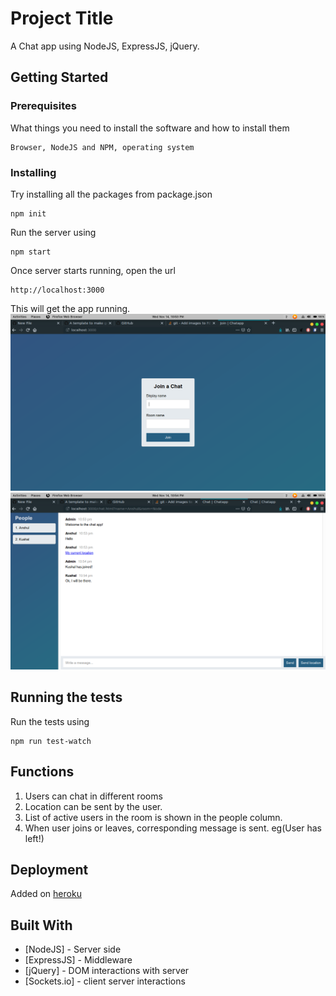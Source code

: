 # Project Title

A Chat app using NodeJS, ExpressJS, jQuery.

## Getting Started


### Prerequisites

What things you need to install the software and how to install them

```
Browser, NodeJS and NPM, operating system
```

### Installing

Try installing all the packages from package.json

```
npm init
```
Run the server using 

```
npm start
```

Once server starts running, open the url

```
http://localhost:3000
```
This will get the app running.
![alt text](https://github.com/warade/node-chat-app/blob/master/Screenshots/join_page.png)
![alt text](https://github.com/warade/node-chat-app/blob/master/Screenshots/chat_page.png)

## Running the tests

Run the tests using

```
npm run test-watch
```
## Functions

1. Users can chat in different rooms
2. Location can be sent by the user.
3. List of active users in the room is shown in the people column.
4. When user joins or leaves, corresponding message is sent. eg(User has left!)

## Deployment

Added on [heroku](https://blooming-lake-95690.herokuapp.com/) 

## Built With

* [NodeJS] - Server side
* [ExpressJS] - Middleware
* [jQuery] - DOM interactions with server
* [Sockets.io] - client server interactions

